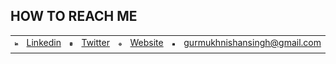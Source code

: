 ## HOW TO REACH ME
|       |      |      |    |     |      |      |      |
|-------|------|------|----|-----|------|------|------|
|<img src="./icons/linkedin.svg" alt="LinkedIn" width="20" color="white"/>|[Linkedin](https://www.linkedin.com/in/gurmukhnishan-singh/)|<img src="./icons/twitter.svg" alt="Twitter" width="20"/>|[Twitter](https://twitter.webp/g_nishan_singh)|<img src="./icons/website.svg" alt="Website" width="20"/>|[Website](https://info.g-nishansingh.com)|<img src="./icons/email.svg" alt="Email" width="20"/>|gurmukhnishansingh@gmail.com|
|||||

